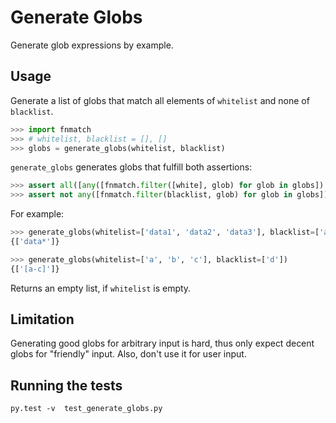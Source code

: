 # Generate Globs

Generate glob expressions by example. 


## Usage

Generate a list of globs that match all elements of `whitelist` and none of `blacklist`.

```python
>>> import fnmatch
>>> # whitelist, blacklist = [], []
>>> globs = generate_globs(whitelist, blacklist)
```

`generate_globs` generates globs that fulfill both assertions:

```python
>>> assert all([any([fnmatch.filter([white], glob) for glob in globs]) for white in whitelist])
>>> assert not any([fnmatch.filter(blacklist, glob) for glob in globs])
```

For example:

```python
>>> generate_globs(whitelist=['data1', 'data2', 'data3'], blacklist=['admin']) 
{['data*']}

>>> generate_globs(whitelist=['a', 'b', 'c'], blacklist=['d']) 
{['[a-c]']}
```


Returns an empty list, if `whitelist` is empty.

## Limitation

Generating good globs for arbitrary input is hard, thus only expect decent globs for "friendly" input.
Also, don't use it for user input.


## Running the tests    
    py.test -v  test_generate_globs.py

